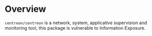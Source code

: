 # Overview

`centreon/centreon` is a network, system, applicative supervision and monitoring tool, this package is vulnerable to Information Exposure.
